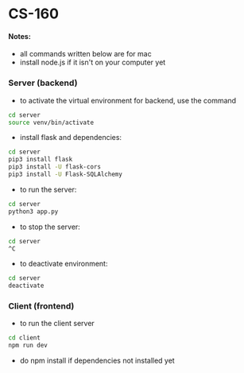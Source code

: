 # CS-160

#### Notes:
- all commands written below are for mac
- install node.js if it isn't on your computer yet

### Server (backend)

- to activate the virtual environment for backend, use the command

```bash
cd server
source venv/bin/activate
```

- install flask and dependencies:

```bash
cd server
pip3 install flask
pip3 install -U flask-cors
pip3 install -U Flask-SQLAlchemy

```

- to run the server:

```bash
cd server
python3 app.py
```

- to stop the server:

```bash
cd server
^C
```

- to deactivate environment:
```bash
cd server
deactivate
```

### Client (frontend)

- to run the client server

```bash
cd client
npm run dev
```
- do npm install if dependencies not installed yet

